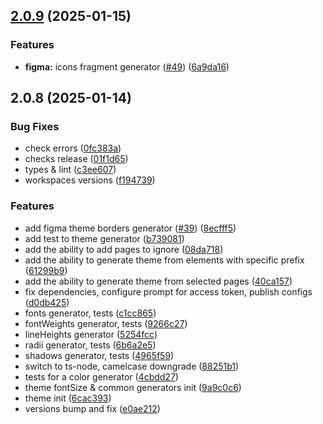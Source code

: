 ## [2.0.9](https://github.com/atls/figma/compare/@atls/figma-theme@2.0.8...@atls/figma-theme@2.0.9) (2025-01-15)

### Features

- **figma:** icons fragment generator ([#49](https://github.com/atls/figma/issues/49)) ([6a9da16](https://github.com/atls/figma/commit/6a9da16b8312ff8a5ea2cb2d46f506f8927b0e3c))

## 2.0.8 (2025-01-14)

### Bug Fixes

- check errors ([0fc383a](https://github.com/atls/figma/commit/0fc383ad2de8e24a500bb41b88446a76e39521a8))
- checks release ([01f1d65](https://github.com/atls/figma/commit/01f1d6554c5656ffb66fbe16cb4bd09275d6eed6))
- types & lint ([c3ee607](https://github.com/atls/figma/commit/c3ee607aab083d1560bda7dfc4c3cc524c72bd29))
- workspaces versions ([f194739](https://github.com/atls/figma/commit/f1947396015b90ce5dbb913549f9ff6bb13059b8))

### Features

- add figma theme borders generator ([#39](https://github.com/atls/figma/issues/39)) ([8ecfff5](https://github.com/atls/figma/commit/8ecfff5b520eae88252726b1ac373d8b53ff6c37))
- add test to theme generator ([b739081](https://github.com/atls/figma/commit/b739081cd962249f30e892f0bd3d3c63e60d9a28))
- add the ability to add pages to ignore ([08da718](https://github.com/atls/figma/commit/08da7182c3f3ce14310e4df7c5145ed2a63e5d37))
- add the ability to generate theme from elements with specific prefix ([61299b9](https://github.com/atls/figma/commit/61299b9e055dbdf5e9d4b531439a4b83e769a8f2))
- add the ability to generate theme from selected pages ([40ca157](https://github.com/atls/figma/commit/40ca15751478a6f201c3616fe67b119e2fa3e0cf))
- fix dependencies, configure prompt for access token, publish configs ([d0db425](https://github.com/atls/figma/commit/d0db42522e5a90b1da9a81afd633ea1cd59002fa))
- fonts generator, tests ([c1cc865](https://github.com/atls/figma/commit/c1cc865ac92a2e70e2723ec1aaa5ade859a2c300))
- fontWeights generator, tests ([9266c27](https://github.com/atls/figma/commit/9266c27934a19e3e713a91ec5d2da34fd9e84c91))
- lineHeights generator ([5254fcc](https://github.com/atls/figma/commit/5254fcc67413039a1a1e6228e809cd1e7e0e6f49))
- radii generator, tests ([6b6a2e5](https://github.com/atls/figma/commit/6b6a2e50f7701457dc05e3a6e4a612eef0d64c74))
- shadows generator, tests ([4965f59](https://github.com/atls/figma/commit/4965f59f305c64ab16a7a7afe2ea7abafb7eadb9))
- switch to ts-node, camelcase downgrade ([88251b1](https://github.com/atls/figma/commit/88251b1656f9d21b72a54f797e17a3649d87b540))
- tests for a color generator ([4cbdd27](https://github.com/atls/figma/commit/4cbdd278fa8bfc8d53f5f4ebf9694ea9de3cd8c2))
- theme fontSize & common generators init ([9a9c0c6](https://github.com/atls/figma/commit/9a9c0c6c829c158ea9578fa9b9cce9f9ab926c6b))
- theme init ([6cac393](https://github.com/atls/figma/commit/6cac3930022e053698eff0ba1db398f652894eb6))
- versions bump and fix ([e0ae212](https://github.com/atls/figma/commit/e0ae2123cfe154812d7050e93e2fb150e1a3c331))
